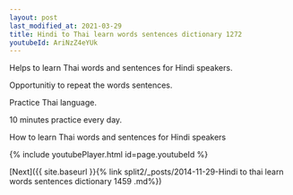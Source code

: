 ```yaml
---
layout: post
last_modified_at: 2021-03-29
title: Hindi to Thai learn words sentences dictionary 1272 
youtubeId: AriNzZ4eYUk
---
```

 
 
Helps to learn Thai words and sentences for Hindi speakers.

Opportunitiy to repeat the words sentences. 

Practice Thai language. 
 
10 minutes practice every day. 
 
How to learn Thai words and sentences for Hindi speakers 
 
{% include youtubePlayer.html id=page.youtubeId %}
 
 
[Next]({{ site.baseurl }}{% link  split2/_posts/2014-11-29-Hindi to thai learn words sentences dictionary 1459 .md%})
 
